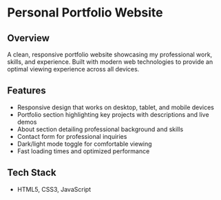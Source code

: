 # Personal Portfolio Website

## Overview
A clean, responsive portfolio website showcasing my professional work, skills, and experience. Built with modern web technologies to provide an optimal viewing experience across all devices.

## Features
- Responsive design that works on desktop, tablet, and mobile devices
- Portfolio section highlighting key projects with descriptions and live demos
- About section detailing professional background and skills
- Contact form for professional inquiries
- Dark/light mode toggle for comfortable viewing
- Fast loading times and optimized performance

## Tech Stack
- HTML5, CSS3, JavaScript



